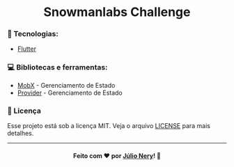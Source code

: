 <h1 align="center">Snowmanlabs Challenge</h1>

### :rocket: Tecnologias:
- [Flutter](https://flutter.dev/ "Flutter")

### :computer: Bibliotecas e ferramentas:
- [MobX](https://github.com/mobxjs/mobx.dart) - Gerenciamento de Estado
- [Provider](https://github.com/rrousselGit/provider) - Gerenciamento de Estado

### :memo: Licença
Esse projeto está sob a licença MIT. Veja o arquivo [LICENSE](LICENSE) para mais detalhes.

---

<h4 align="center">
    Feito com ❤ por <a href="https://www.linkedin.com/in/julio-nery/" target="_blank">Júlio Nery</a>!
    <g-emoji class="g-emoji" alias="wave" fallback-src="https://github.githubassets.com/images/icons/emoji/unicode/1f44b.png">👋</g-emoji>
</h4>